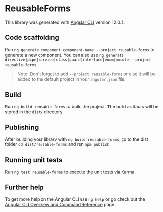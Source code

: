 # ReusableForms

This library was generated with [Angular CLI](https://github.com/angular/angular-cli) version 12.0.4.

## Code scaffolding

Run `ng generate component component-name --project reusable-forms` to generate a new component. You can also use `ng generate directive|pipe|service|class|guard|interface|enum|module --project reusable-forms`.
> Note: Don't forget to add `--project reusable-forms` or else it will be added to the default project in your `angular.json` file. 

## Build

Run `ng build reusable-forms` to build the project. The build artifacts will be stored in the `dist/` directory.

## Publishing

After building your library with `ng build reusable-forms`, go to the dist folder `cd dist/reusable-forms` and run `npm publish`.

## Running unit tests

Run `ng test reusable-forms` to execute the unit tests via [Karma](https://karma-runner.github.io).

## Further help

To get more help on the Angular CLI use `ng help` or go check out the [Angular CLI Overview and Command Reference](https://angular.io/cli) page.
